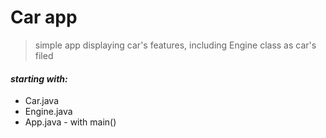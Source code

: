 # Car app
> simple app displaying car's features, including Engine class as car's filed

#### *starting with:*
 - Car.java
 - Engine.java
 - App.java - with main()



